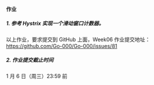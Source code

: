 #### 作业
##### 1. 参考 Hystrix 实现一个滑动窗口计数器。
以上作业，要求提交到 GitHub 上面，Week06 作业提交地址：  
https://github.com/Go-000/Go-000/issues/81
##### 2. 作业提交截止时间   
1 月 6 日（周三）23:59 前
